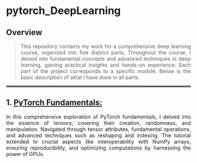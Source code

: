 # pytorch_DeepLearning

## Overview

<div align="justify">
  
> This repository contains my work for a comprehensive deep learning course, organized into five distinct parts. Throughout the course, I delved into fundamental concepts and advanced techniques in deep learning, gaining practical insights and hands-on experience. Each part of the project corresponds to a specific module.
> Below is the basic description of what I have done in all parts. 

</div>

<hr style="border: 2px solid grey;">

## 1. [PyTorch Fundamentals:](https://github.com/mhamzaraheel/pytorch_DeepLearning-/blob/main/NooteBooks/1%23pyTorch_Fundamentals.ipynb)
<div align="justify">
In this comprehensive exploration of PyTorch fundamentals, I delved into the essence of tensors, covering their creation, randomness, and manipulation. Navigated through tensor attributes, fundamental operations, and advanced techniques such as reshaping and indexing. The tutorial extended to crucial aspects like interoperability with NumPy arrays, ensuring reproducibility, and optimizing computations by harnessing the power of GPUs.
</div>

<!--
## 2. [PyTorch WorkFlow:](paste_your_notebook_link_here)
<div align="justify">

</div>


## 3. [ PyTorch Neural Network Classification:](paste_your_notebook_link_here)
<div align="justify">

</div>


## 4. [PyTorch Fundamentals:](paste_your_notebook_link_here)
<div align="justify">

</div>

## 5. [ PyTorch Custom Datasets:](paste_your_notebook_link_here)
<div align="justify">

</div>

-->
